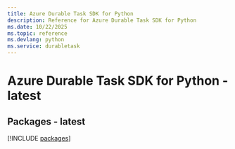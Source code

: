 ```yaml
---
title: Azure Durable Task SDK for Python
description: Reference for Azure Durable Task SDK for Python
ms.date: 10/22/2025
ms.topic: reference
ms.devlang: python
ms.service: durabletask
---
```

# Azure Durable Task SDK for Python - latest
## Packages - latest
[!INCLUDE [packages](durable-task-index.md)]